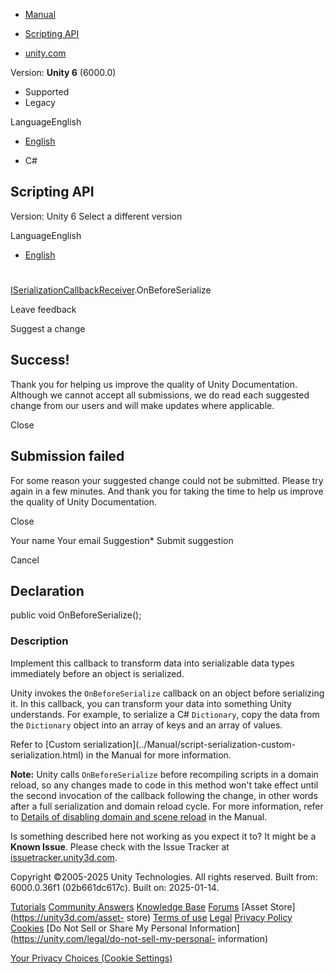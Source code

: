 [ ]()

  * [Manual](../Manual/index.html)
  * [Scripting API](../ScriptReference/index.html)

  * [unity.com](https://unity.com/)

Version: **Unity 6** (6000.0)

  * Supported
  * Legacy

LanguageEnglish

  * [English]()

  * C#

[ ](https://docs.unity3d.com)

## Scripting API

Version: Unity 6 Select a different version

LanguageEnglish

  * [English]()

#
[ISerializationCallbackReceiver](ISerializationCallbackReceiver.html).OnBeforeSerialize

Leave feedback

Suggest a change

## Success!

Thank you for helping us improve the quality of Unity Documentation. Although
we cannot accept all submissions, we do read each suggested change from our
users and will make updates where applicable.

Close

## Submission failed

For some reason your suggested change could not be submitted. Please <a>try
again</a> in a few minutes. And thank you for taking the time to help us
improve the quality of Unity Documentation.

Close

Your name Your email Suggestion* Submit suggestion

Cancel

[ ]()

## Declaration

public void OnBeforeSerialize();

### Description

Implement this callback to transform data into serializable data types
immediately before an object is serialized.

Unity invokes the `OnBeforeSerialize` callback on an object before serializing
it. In this callback, you can transform your data into something Unity
understands. For example, to serialize a C# `Dictionary`, copy the data from
the `Dictionary` object into an array of keys and an array of values.  
  
Refer to [Custom serialization](../Manual/script-serialization-custom-
serialization.html) in the Manual for more information.  
  
**Note:** Unity calls `OnBeforeSerialize` before recompiling scripts in a
domain reload, so any changes made to code in this method won't take effect
until the second invocation of the callback following the change, in other
words after a full serialization and domain reload cycle. For more
information, refer to [Details of disabling domain and scene
reload](../Manual/configurable-enter-play-mode-details.html) in the Manual.

Is something described here not working as you expect it to? It might be a
**Known Issue**. Please check with the Issue Tracker at
[issuetracker.unity3d.com](https://issuetracker.unity3d.com).

Copyright ©2005-2025 Unity Technologies. All rights reserved. Built from:
6000.0.36f1 (02b661dc617c). Built on: 2025-01-14.

[Tutorials](https://unity3d.com/learn) [Community
Answers](https://answers.unity3d.com) [Knowledge
Base](https://support.unity3d.com/hc/en-us)
[Forums](https://forum.unity3d.com) [Asset Store](https://unity3d.com/asset-
store) [Terms of use](https://docs.unity3d.com/Manual/TermsOfUse.html)
[Legal](https://unity.com/legal) [Privacy
Policy](https://unity.com/legal/privacy-policy)
[Cookies](https://unity.com/legal/cookie-policy) [Do Not Sell or Share My
Personal Information](https://unity.com/legal/do-not-sell-my-personal-
information)

[Your Privacy Choices (Cookie Settings)](javascript:void\(0\);)

